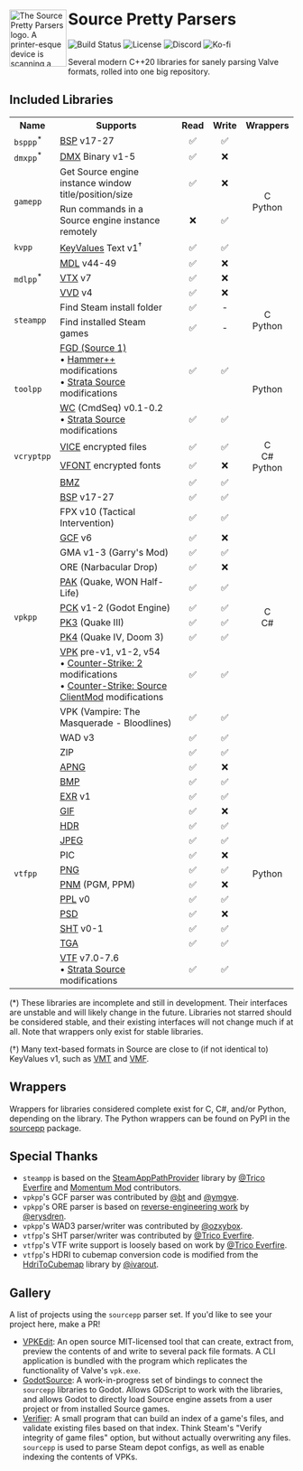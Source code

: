 <div>
  <img align="left" width="101px" src="https://github.com/craftablescience/sourcepp/blob/main/branding/logo.png?raw=true" alt="The Source Pretty Parsers logo. A printer-esque device is scanning a page with hex codes and printing a picture of Cordon Freeman." />
  <h1>Source Pretty Parsers</h1>
</div>

![Build Status](https://img.shields.io/github/actions/workflow/status/craftablescience/sourcepp/build.yml?label=Build&logo=github&logoColor=%23FFFFFF)
![License](https://img.shields.io/github/license/craftablescience/sourcepp?label=License&logo=libreofficewriter&logoColor=%23FFFFFF)
![Discord](https://img.shields.io/discord/678074864346857482?label=Discord&logo=Discord&logoColor=%23FFFFFF)
![Ko-fi](https://img.shields.io/badge/donate-006dae?label=Ko-fi&logo=ko-fi)

Several modern C++20 libraries for sanely parsing Valve formats, rolled into one big repository.

## Included Libraries

<table>
  <tr>
    <th>Name</th>
    <th>Supports</th>
    <th>Read</th>
    <th>Write</th>
    <th>Wrappers</th>
  </tr>
  <tr><!-- empty row to disable github striped bg color --></tr>
  <tr>
    <td rowspan="1"><code>bsppp</code><sup>*</sup></td>
    <td><a href="https://developer.valvesoftware.com/wiki/BSP_(Source)">BSP</a> v17-27</td>
    <td align="center">✅</td>
    <td align="center">✅</td>
    <td rowspan="1" align="center"></td>
  </tr>
  <tr><!-- empty row to disable github striped bg color --></tr>
  <tr>
    <td rowspan="1"><code>dmxpp</code><sup>*</sup></td>
    <td><a href="https://developer.valvesoftware.com/wiki/DMX">DMX</a> Binary v1-5</td>
    <td align="center">✅</td>
    <td align="center">❌</td>
    <td rowspan="1" align="center"></td>
  </tr>
  <tr><!-- empty row to disable github striped bg color --></tr>
  <tr>
    <td rowspan="3"><code>gamepp</code></td>
    <td>Get Source engine instance window title/position/size</td>
    <td align="center">✅</td>
    <td align="center">❌</td>
    <td rowspan="3" align="center">C<br>Python</td>
  </tr>
  <tr><!-- empty row to disable github striped bg color --></tr>
  <tr>
    <td>Run commands in a Source engine instance remotely</td>
    <td align="center">❌</td>
    <td align="center">✅</td>
  </tr>
  <tr><!-- empty row to disable github striped bg color --></tr>
  <tr>
    <td rowspan="1"><code>kvpp</code></td>
    <td><a href="https://developer.valvesoftware.com/wiki/KeyValues">KeyValues</a> Text v1<sup>&dagger;</sup></td>
    <td align="center">✅</td>
    <td align="center">✅</td>
    <td rowspan="1" align="center"></td>
  </tr>
  <tr><!-- empty row to disable github striped bg color --></tr>
  <tr>
    <td rowspan="5"><code>mdlpp</code><sup>*</sup></td>
    <td><a href="https://developer.valvesoftware.com/wiki/MDL_(Source)">MDL</a> v44-49</td>
    <td align="center">✅</td>
    <td align="center">❌</td>
    <td rowspan="5" align="center"></td>
  </tr>
  <tr><!-- empty row to disable github striped bg color --></tr>
  <tr>
    <td><a href="https://developer.valvesoftware.com/wiki/VTX">VTX</a> v7</td>
    <td align="center">✅</td>
    <td align="center">❌</td>
  </tr>
  <tr><!-- empty row to disable github striped bg color --></tr>
  <tr>
    <td><a href="https://developer.valvesoftware.com/wiki/VVD">VVD</a> v4</td>
    <td align="center">✅</td>
    <td align="center">❌</td>
  </tr>
  <tr><!-- empty row to disable github striped bg color --></tr>
  <tr>
    <td rowspan="3"><code>steampp</code></td>
    <td>Find Steam install folder</td>
    <td align="center">✅</td>
    <td align="center">-</td>
    <td rowspan="3" align="center">C<br>Python</td>
  </tr>
  <tr><!-- empty row to disable github striped bg color --></tr>
  <tr>
    <td>Find installed Steam games</td>
    <td align="center">✅</td>
    <td align="center">-</td>
  </tr>
  <tr><!-- empty row to disable github striped bg color --></tr>
  <tr>
    <td rowspan="3"><code>toolpp</code></td>
    <td>
      <a href="https://developer.valvesoftware.com/wiki/FGD">FGD (Source 1)</a>
      <br> &bull; <a href="https://ficool2.github.io/HammerPlusPlus-Website">Hammer++</a> modifications
      <br> &bull; <a href="https://stratasource.org">Strata Source</a> modifications
    </td>
    <td align="center">✅</td>
    <td align="center">✅</td>
    <td rowspan="3" align="center">Python</td>
  </tr>
  <tr><!-- empty row to disable github striped bg color --></tr>
  <tr>
    <td>
      <a href="https://developer.valvesoftware.com/wiki/Command_Sequences">WC</a> (CmdSeq) v0.1-0.2
      <br> &bull; <a href="https://stratasource.org">Strata Source</a> modifications
    </td>
    <td align="center">✅</td>
    <td align="center">✅</td>
  </tr>
  <tr><!-- empty row to disable github striped bg color --></tr>
  <tr>
    <td rowspan="3"><code>vcryptpp</code></td>
    <td><a href="https://developer.valvesoftware.com/wiki/VICE">VICE</a> encrypted files</td>
    <td align="center">✅</td>
    <td align="center">✅</td>
    <td rowspan="3" align="center">C<br>C#<br>Python</td>
  </tr>
  <tr><!-- empty row to disable github striped bg color --></tr>
  <tr>
    <td><a href="https://developer.valvesoftware.com/wiki/Vfont">VFONT</a> encrypted fonts</td>
    <td align="center">✅</td>
    <td align="center">❌</td>
  </tr>
  <tr><!-- empty row to disable github striped bg color --></tr>
  <tr>
    <td rowspan="27"><code>vpkpp</code></td>
    <td><a href="https://developer.valvesoftware.com/wiki/Bonus_Maps">BMZ</a></td>
    <td align="center">✅</td>
    <td align="center">✅</td>
    <td rowspan="27" align="center">C<br>C#</td>
  </tr>
  <tr><!-- empty row to disable github striped bg color --></tr>
  <tr>
    <td><a href="https://developer.valvesoftware.com/wiki/BSP_(Source)">BSP</a> v17-27</td>
    <td align="center">✅</td>
    <td align="center">✅</td>
  </tr>
  <tr><!-- empty row to disable github striped bg color --></tr>
  <tr>
    <td>FPX v10 (Tactical Intervention)</td>
    <td align="center">✅</td>
    <td align="center">✅</td>
  </tr>
  <tr><!-- empty row to disable github striped bg color --></tr>
  <tr>
    <td><a href="https://developer.valvesoftware.com/wiki/GCF_archive">GCF</a> v6</td>
    <td align="center">✅</td>
    <td align="center">❌</td>
  </tr>
  <tr><!-- empty row to disable github striped bg color --></tr>
  <tr>
    <td>GMA v1-3 (Garry's Mod)</td>
    <td align="center">✅</td>
    <td align="center">✅</td>
  </tr>
  <tr><!-- empty row to disable github striped bg color --></tr>
  <tr>
    <td>ORE (Narbacular Drop)</td>
    <td align="center">✅</td>
    <td align="center">❌</td>
  </tr>
  <tr><!-- empty row to disable github striped bg color --></tr>
  <tr>
    <td><a href="https://quakewiki.org/wiki/.pak">PAK</a> (Quake, WON Half-Life)</td>
    <td align="center">✅</td>
    <td align="center">✅</td>
  </tr>
  <tr><!-- empty row to disable github striped bg color --></tr>
  <tr>
    <td><a href="https://docs.godotengine.org/en/stable/tutorials/export/exporting_pcks.html">PCK</a> v1-2 (Godot Engine)</td>
    <td align="center">✅</td>
    <td align="center">✅</td>
  </tr>
  <tr><!-- empty row to disable github striped bg color --></tr>
  <tr>
    <td><a href="https://doomwiki.org/wiki/PK3">PK3</a> (Quake III)</td>
    <td align="center">✅</td>
    <td align="center">✅</td>
  </tr>
  <tr><!-- empty row to disable github striped bg color --></tr>
  <tr>
    <td><a href="https://doomwiki.org/wiki/PK4">PK4</a> (Quake IV, Doom 3)</td>
    <td align="center">✅</td>
    <td align="center">✅</td>
  </tr>
  <tr><!-- empty row to disable github striped bg color --></tr>
  <tr>
    <td>
      <a href="https://developer.valvesoftware.com/wiki/VPK">VPK</a> pre-v1, v1-2, v54
      <br> &bull; <a href="https://www.counter-strike.net/cs2">Counter-Strike: 2</a> modifications
      <br> &bull; <a href="https://clientmod.ru">Counter-Strike: Source ClientMod</a> modifications
    </td>
    <td align="center">✅</td>
    <td align="center">✅</td>
  </tr>
  <tr><!-- empty row to disable github striped bg color --></tr>
  <tr>
    <td>VPK (Vampire: The Masquerade - Bloodlines)</td>
    <td align="center">✅</td>
    <td align="center">✅</td>
  </tr>
  <tr><!-- empty row to disable github striped bg color --></tr>
  <tr>
    <td>WAD v3</td>
    <td align="center">✅</td>
    <td align="center">✅</td>
  </tr>
  <tr><!-- empty row to disable github striped bg color --></tr>
  <tr>
    <td>ZIP</td>
    <td align="center">✅</td>
    <td align="center">✅</td>
  </tr>
  <tr><!-- empty row to disable github striped bg color --></tr>
  <tr>
    <td rowspan="27"><code>vtfpp</code></td>
    <td><a href="https://wiki.mozilla.org/APNG_Specification">APNG</a></td>
    <td align="center">✅</td>
    <td align="center">❌</td>
    <td rowspan="27" align="center">Python</td>
  </tr>
  <tr><!-- empty row to disable github striped bg color --></tr>
  <tr>
    <td><a href="https://en.wikipedia.org/wiki/BMP_file_format">BMP</a></td>
    <td align="center">✅</td>
    <td align="center">✅</td>
  </tr>
  <tr><!-- empty row to disable github striped bg color --></tr>
  <tr>
    <td><a href="https://openexr.com">EXR</a> v1</td>
    <td align="center">✅</td>
    <td align="center">✅</td>
  </tr>
  <tr><!-- empty row to disable github striped bg color --></tr>
  <tr>
    <td><a href="https://en.wikipedia.org/wiki/GIF">GIF</a></td>
    <td align="center">✅</td>
    <td align="center">❌</td>
  </tr>
  <tr><!-- empty row to disable github striped bg color --></tr>
  <tr>
    <td><a href="https://en.wikipedia.org/wiki/RGBE_image_format">HDR</a></td>
    <td align="center">✅</td>
    <td align="center">✅</td>
  </tr>
  <tr><!-- empty row to disable github striped bg color --></tr>
  <tr>
    <td><a href="https://en.wikipedia.org/wiki/JPEG">JPEG</a></td>
    <td align="center">✅</td>
    <td align="center">✅</td>
  </tr>
  <tr><!-- empty row to disable github striped bg color --></tr>
  <tr>
    <td>PIC</td>
    <td align="center">✅</td>
    <td align="center">❌</td>
  </tr>
  <tr><!-- empty row to disable github striped bg color --></tr>
  <tr>
    <td><a href="https://en.wikipedia.org/wiki/PNG">PNG</a></td>
    <td align="center">✅</td>
    <td align="center">✅</td>
  </tr>
  <tr><!-- empty row to disable github striped bg color --></tr>
  <tr>
    <td><a href="https://netpbm.sourceforge.net/doc/pnm.html">PNM</a> (PGM, PPM)</td>
    <td align="center">✅</td>
    <td align="center">❌</td>
  </tr>
  <tr><!-- empty row to disable github striped bg color --></tr>
  <tr>
    <td><a href="https://developer.valvesoftware.com/wiki/PPL">PPL</a> v0</td>
    <td align="center">✅</td>
    <td align="center">✅</td>
  </tr>
  <tr><!-- empty row to disable github striped bg color --></tr>
  <tr>
    <td><a href="https://www.adobe.com/creativecloud/file-types/image/raster/psd-file.html">PSD</a></td>
    <td align="center">✅</td>
    <td align="center">❌</td>
  </tr>
  <tr><!-- empty row to disable github striped bg color --></tr>
  <tr>
    <td><a href="https://developer.valvesoftware.com/wiki/Animated_Particles">SHT</a> v0-1</td>
    <td align="center">✅</td>
    <td align="center">✅</td>
  </tr>
  <tr><!-- empty row to disable github striped bg color --></tr>
  <tr>
    <td><a href="https://en.wikipedia.org/wiki/Truevision_TGA">TGA</a></td>
    <td align="center">✅</td>
    <td align="center">✅</td>
  </tr>
  <tr><!-- empty row to disable github striped bg color --></tr>
  <tr>
    <td>
      <a href="https://developer.valvesoftware.com/wiki/VTF_(Valve_Texture_Format)">VTF</a> v7.0-7.6
      <br> &bull; <a href="https://stratasource.org">Strata Source</a> modifications
    </td>
    <td align="center">✅</td>
    <td align="center">✅</td>
  </tr>
</table>

(\*) These libraries are incomplete and still in development. Their interfaces are unstable and will likely change in the future.
Libraries not starred should be considered stable, and their existing interfaces will not change much if at all. Note that wrappers
only exist for stable libraries.

(&dagger;) Many text-based formats in Source are close to (if not identical to) KeyValues v1, such as [VMT](https://developer.valvesoftware.com/wiki/VMT) and [VMF](https://developer.valvesoftware.com/wiki/VMF_(Valve_Map_Format)).

## Wrappers

Wrappers for libraries considered complete exist for C, C#, and/or Python, depending on the library. The Python wrappers can be
found on PyPI in the [sourcepp](https://pypi.org/project/sourcepp) package.

## Special Thanks

- `steampp` is based on the [SteamAppPathProvider](https://github.com/Trico-Everfire/SteamAppPathProvider) library by [@Trico Everfire](https://github.com/Trico-Everfire) and [Momentum Mod](https://momentum-mod.org) contributors.
- `vpkpp`'s GCF parser was contributed by [@bt](https://github.com/caatge) and [@ymgve](https://github.com/ymgve).
- `vpkpp`'s ORE parser is based on [reverse-engineering work](https://github.com/erysdren/narbacular-drop-tools) by [@erysdren](https://github.com/erysdren).
- `vpkpp`'s WAD3 parser/writer was contributed by [@ozxybox](https://github.com/ozxybox).
- `vtfpp`'s SHT parser/writer was contributed by [@Trico Everfire](https://github.com/Trico-Everfire).
- `vtfpp`'s VTF write support is loosely based on work by [@Trico Everfire](https://github.com/Trico-Everfire).
- `vtfpp`'s HDRI to cubemap conversion code is modified from the [HdriToCubemap](https://github.com/ivarout/HdriToCubemap) library by [@ivarout](https://github.com/ivarout).

## Gallery

A list of projects using the `sourcepp` parser set. If you'd like to see your project here, make a PR!

- [VPKEdit](https://github.com/craftablescience/VPKEdit): An open source MIT-licensed tool that can create, extract from,
  preview the contents of and write to several pack file formats. A CLI application is bundled with the program which replicates
  the functionality of Valve's `vpk.exe`.
- [GodotSource](https://github.com/craftablescience/godotsource): A work-in-progress set of bindings to connect the `sourcepp`
  libraries to Godot. Allows GDScript to work with the libraries, and allows Godot to directly load Source engine assets from
  a user project or from installed Source games.
- [Verifier](https://github.com/StrataSource/verifier): A small program that can build an index of a game's files, and validate
  existing files based on that index. Think Steam's "Verify integrity of game files" option, but without actually overwriting any
  files. `sourcepp` is used to parse Steam depot configs, as well as enable indexing the contents of VPKs.
